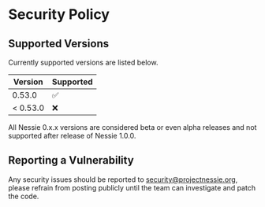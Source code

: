 # Security Policy

## Supported Versions

Currently supported versions are listed below.

| Version  | Supported          |
|----------|--------------------|
| 0.53.0   | :white_check_mark: |
| < 0.53.0 | :x:                |

All Nessie 0.x.x versions are considered beta or even alpha releases and not supported after
release of Nessie 1.0.0.

## Reporting a Vulnerability

Any security issues should be reported to security@projectnessie.org, please refrain from posting publicly until the team can investigate and patch the code.
